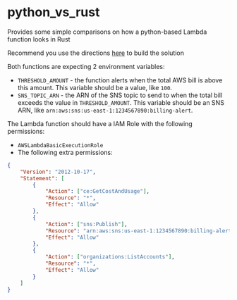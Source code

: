# python_vs_rust
Provides some simple comparisons on how a python-based Lambda function looks in Rust

Recommend you use the directions [here](https://github.com/awslabs/aws-lambda-rust-runtime) to build the solution

Both functions are expecting 2 environment variables:
- `THRESHOLD_AMOUNT` - the function alerts when the total AWS bill is above this amount. This variable should be a value, like `100`.
- `SNS_TOPIC_ARN` - the ARN of the SNS topic to send to when the total bill exceeds the value in `THRESHOLD_AMOUNT`. This variable should be an SNS ARN, like `arn:aws:sns:us-east-1:1234567890:billing-alert`.

The Lambda function should have a IAM Role with the following permissions:

- `AWSLambdaBasicExecutionRole`
- The following extra permissions:
```json 
{
    "Version": "2012-10-17",
    "Statement": [
        {
            "Action": ["ce:GetCostAndUsage"],
            "Resource": "*",
            "Effect": "Allow"
        },
        {
            "Action": ["sns:Publish"],
            "Resource": "arn:aws:sns:us-east-1:1234567890:billing-alert-REPLACE WITH ACTUAL ARN",
            "Effect": "Allow"
        },
        {
            "Action": ["organizations:ListAccounts"],
            "Resource": "*",
            "Effect": "Allow"
        }
    ]
}
```
